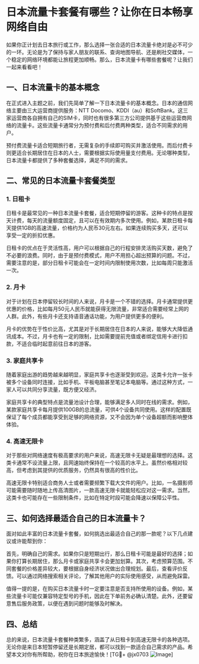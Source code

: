 # 日本流量卡套餐有哪些？让你在日本畅享网络自由

如果你正计划去日本旅行或工作，那么选择一张合适的日本流量卡绝对是必不可少的一环。无论是为了保持与家人朋友的联系、查询地图导航、还是刷社交媒体，一个稳定的网络环境都能让旅程更加顺畅。那么，日本流量卡有哪些套餐呢？让我们一起来看看吧！

## 一、日本流量卡的基本概念

在正式进入主题之前，我们先简单了解一下日本流量卡的基本概念。日本的通信网络主要由三大运营商提供服务：NTT Docomo、KDDI（au）和SoftBank。这三家运营商各自拥有自己的SIM卡，同时也有很多第三方公司提供基于这些运营商网络的流量卡。这些流量卡通常分为预付费和后付费两种类型，适合不同需求的用户。

预付费流量卡适合短期旅行者，无需复杂的手续即可购买并激活使用。而后付费卡则更适合长期居住在日本的人士，需要根据实际使用量支付费用。无论哪种类型，日本流量卡都提供了多种套餐选择，满足不同的需求。

## 二、常见的日本流量卡套餐类型

### 1. 日租卡

日租卡是最常见的一种日本流量卡套餐，适合短期停留的游客。这种卡的特点是按天计费，每天的流量额度固定，且可以在有效期内多次使用。例如，某款日租卡每天提供1GB的高速流量，价格约为人民币30元左右。如果连续购买多天，还可以享受一定的折扣优惠。

日租卡的优点在于灵活性高，用户可以根据自己的行程安排灵活购买天数，避免了不必要的浪费。同时，由于是预付费模式，用户不用担心超出预算的问题。不过，需要注意的是，部分日租卡可能会在一定时间内限制使用次数，比如每周只能激活一次。

### 2. 月卡

对于计划在日本停留较长时间的人来说，月卡是一个不错的选择。月卡通常提供更优惠的价格，比如每月50元人民币就能获得无限流量，非常适合需要经常上网的人群。此外，有些月卡还支持语音通话功能，为用户提供更多的便利。

月卡的优势在于性价比高，尤其是对于长期居住在日本的人来说，能够大大降低通讯成本。不过，月卡也有一定的限制，比如需要提前充值或者绑定信用卡进行扣款，不适合临时起意前往日本的游客。

### 3. 家庭共享卡

随着家庭出游的趋势越来越明显，家庭共享卡也逐渐受到欢迎。这类卡允许一张卡被多个设备同时连接，比如手机、平板电脑甚至笔记本电脑等。通过这种方式，一家人可以共同分享流量，既方便又经济。

家庭共享卡的典型特点是流量池设计合理，能够满足多人同时在线的需求。例如，某款家庭共享卡每月提供100GB的总流量，可供4个设备共同使用。这样的配置既保证了每个成员都能享受到足够的网络资源，又不会因为单个设备超额而影响整体体验。

### 4. 高速无限卡

对于那些对网络速度有极高要求的用户来说，高速无限卡无疑是最理想的选择。这类卡通常不设流量上限，且网速始终保持在一个较高的水平上。虽然价格相对较高，但考虑到其提供的优质服务，仍然具有很高的性价比。

高速无限卡特别适合商务人士或者需要频繁下载大文件的用户。比如，一名摄影师可能需要随时随地上传高清图片，一款高速无限卡就能轻松应对这一需求。当然，这类卡也可能存在一些限制条件，比如在特定时段可能会降速以保障公平性。

## 三、如何选择最适合自己的日本流量卡？

面对如此丰富的日本流量卡套餐，如何挑选出最适合自己的那一款呢？以下几点建议或许能帮到你：

首先，明确自己的需求。如果你只是短期出行，那么日租卡可能是最好的选择；如果你打算长期居住，那么月卡或家庭共享卡会更加划算。其次，考虑预算范围。不同套餐的价格差异较大，要根据自身经济状况做出合理规划。最后，查看评价反馈。可以通过网络搜索相关评论，了解其他用户的实际使用感受，从而避免踩雷。

值得一提的是，在购买日本流量卡时一定要注意是否支持所使用的设备。例如，某些流量卡可能仅兼容特定型号的手机，因此在下单前务必确认清楚。此外，还要留意售后服务政策，以便在遇到问题时能够及时解决。

## 四、总结

总的来说，日本流量卡套餐种类繁多，涵盖了从日租卡到高速无限卡的各种选项。无论你是来日本短暂停留还是长期定居，都可以找到一款适合自己需求的产品。希望本文对你有所帮助，祝你在日本旅途愉快！[TG💪+ @jx0703 ![Image](https://github.com/user-attachments/assets/dbca1d08-cadb-493c-b0ec-ad6f7a83f270)]